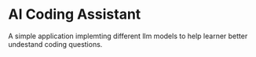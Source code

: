 # AI Coding Assistant
A simple application implemting different llm models to help learner better undestand coding questions.
